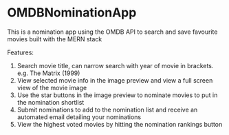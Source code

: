 # OMDBNominationApp

This is a nomination app using the OMDB API to search and save favourite movies built with the MERN stack


Features:
1. Search movie title, can narrow search with year of movie in brackets. e.g. The Matrix (1999)
2. View selected movie info in the image preview and view a full screen view of the movie image
3. Use the star buttons in the image preview to nominate movies to put in the nomination shortlist
4. Submit nominations to add to the nomination list and receive an automated email detailing your nominations
5. View the highest voted movies by hitting the nomination rankings button
